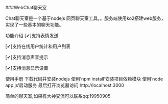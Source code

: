 ###WebChat聊天室

Chat聊天室是一个基于nodejs 网页聊天室工具。。服务端使用ko2搭建web服务，实现了一些基本的聊天功能。

功能介绍
[✔]支持表情发送

[✔]支持在线用户统计和用户列表

[✔]支持消息声音提示

[✔]支持消息显示设置



使用手册
下载代码并安装nodejs
使用’npm install‘安装项目依赖模块
使用’node app.js‘启动服务
最后打开浏览器访问 http://localhost:3000

简单的聊天室,如果有大神交流可以联系qq:19950905